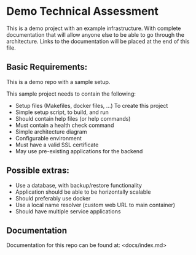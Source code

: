 # Demo Technical Assessment

This is a demo project with an example infrastructure. With complete documentation
that will allow anyone else to be able to go through the architecture. Links to
the documentation will be placed at the end of this file.

## Basic Requirements:

This is a demo repo with a sample setup.

This sample project needs to contain the following:

* Setup files (Makefiles, docker files, ...) To create this project
* Simple setup script, to build, and run
* Should contain help files (or help commands)
* Must contain a health check command
* Simple architecture diagram
* Configurable environment
* Must have a valid SSL certificate
* May use pre-existing applications for the backend

## Possible extras:

* Use a database, with backup/restore functionality
* Application should be able to be horizontally scalable
* Should preferably use docker
* Use a local name resolver (custom web URL to main container)
* Should have multiple service applications

## Documentation

Documentation for this repo can be found at: <docs/index.md>
